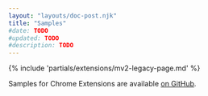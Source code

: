 ```yaml
---
layout: "layouts/doc-post.njk"
title: "Samples"
#date: TODO
#updated: TODO
#description: TODO
---
```


{% include 'partials/extensions/mv2-legacy-page.md' %}

Samples for Chrome Extensions are available [on GitHub](https://github.com/GoogleChrome/chrome-extensions-samples).
